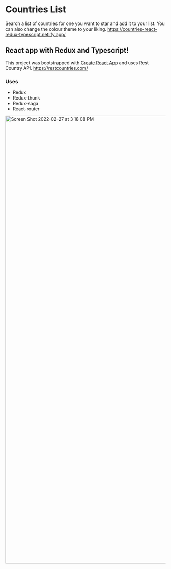 # Countries List
Search a list of countries for one you want to star and add it to your list. You can also change the colour theme to your liking.
https://countries-react-redux-typescript.netlify.app/

## React app with Redux and Typescript!
This project was bootstrapped with [Create React App](https://github.com/facebook/create-react-app) and uses Rest Country API. https://restcountries.com/

### Uses
* Redux
* Redux-thunk
* Redux-saga
* React-router



<img width="1404" alt="Screen Shot 2022-02-27 at 3 18 08 PM" src="https://user-images.githubusercontent.com/71629262/155884028-02249cad-bac1-4824-a1aa-912cc3aa5574.png">
